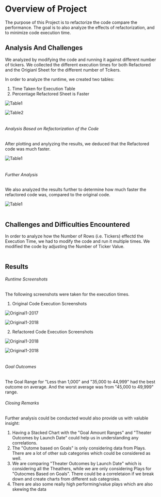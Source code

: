 # Overview of Project #
The purpose of this Project is to refactorize the code compare the performance. The goal is to also analyze the effects of refactorization, and to minimize code execution time. 


## Analysis And Challenges ##
We analyzed by modifying the code and running it against different number of tickers. We collected the different execution times for both Refactored and the Origianl Sheet for the different number of Tcikers.

In order to analyze the runtime, we created two tables:
1. Time Taken for Execution Table
2. Percentage Refactored Sheet is Faster

![Table1](/Resources/Table-ExecutionTimeTaken.png)

![Table2](/Resources/Table-PercentageRefactoredFaster.png)
<br><br>

###### Analysis Based on Refactorization of the Code ######
After plotting and anylyzing the results, we deduced that the Refactored code was much faster. 

![Table1](/Resources/Chart-RuntimeComparison.png)
<br><br>


###### Further Analysis ######
We also analyzed the results further to determine how much faster the refactored code was, compared to the original code.

![Table1](/Resources/Chart-RefactoredSheetPerformance.png)
<br><br>

## Challenges and Difficulties Encountered ##
In order to analyze how the Number of Rows (i.e. Tickers) effectd the Execution Time, we had to modify the code and run it multiple times. We modified the code by adjusting the Number of Ticker Value. 
<br><br>

## Results ##
###### Runtime Screenshots ######
The following screenshots were taken for the execution times. 

1. Original Code Execution Screenshots

![Original1-2017](/Resources/Original-2017.png)

![Original1-2018](/Resources/Original-2018.png)

2. Refactored Code Execution Screenshots

![Original1-2018](/Resources/Refactored-2017.png)

![Original1-2018](/Resources/Refactored-2018.png)
<br><br>

###### Goal Outcomes ######
The Goal Range for "Less than 1,000" and "35,000 to 44,999" had the best outcome on average. And the worst average was from "45,000 to 49,999" range.

###### Closing Remarks ######
Further analysis could be conducted would also provide us with valuble insight:
1. Having a Stacked Chart with the "Goal Amount Ranges" and "Theater Outcomes by Launch Date" could help us in understanding any correlations. 
2. The "Outome based on Goals" is only considering data from Plays. There are a lot of other sub categories which could be considered as well. 
3. We are comparing "Theater Outcomes by Launch Date" which is considering all the Theathers, while we are only considering Plays for "Outocmes Based on Goals". There could be a correletaion if we break down and create charts from different sub categroies.
4. There are also some really high performing/value plays which are also skewing the data


